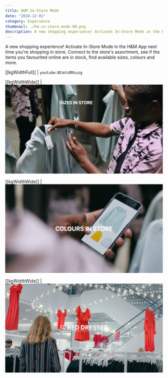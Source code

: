 ```yaml
---
title: H&M In-Store Mode
date: "2018-12-01"
category: Experience
thumbnail: ./hm-in-store-mode-00.png
description: A new shopping experience! Activate In-Store Mode in the H&M App next time you're shopping in store. Connect to the store's assortment, see if the items you favourited online are in stock, find available sizes, colours and more.
---
```


A new shopping experience! Activate In-Store Mode in the H&M App next time you're shopping in store. Connect to the store's assortment, see if the items you favourited online are in stock, find available sizes, colours and more.

[[kgWidthFull]]
| `youtube:BCmtnDMzuzg`

[[kgWidthWide]]
| ![In-Store Mode 0](./hm-in-store-mode-00.png)

[[kgWidthWide]]
| ![In-Store Mode 1](./hm-in-store-mode-01.png)

[[kgWidthWide]]
| ![In-Store Mode 2](./hm-in-store-mode-02.png)
